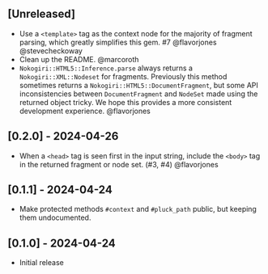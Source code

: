 ## [Unreleased]

- Use a `<template>` tag as the context node for the majority of fragment parsing, which greatly simplifies this gem. #7 @flavorjones @stevecheckoway
- Clean up the README. @marcoroth
- `Nokogiri::HTML5::Inference.parse` always returns a `Nokogiri::XML::Nodeset` for fragments. Previously this method sometimes returns a `Nokogiri::HTML5::DocumentFragment`, but some API inconsistencies between `DocumentFragment` and `NodeSet` made using the returned object tricky. We hope this provides a more consistent development experience. @flavorjones


## [0.2.0] - 2024-04-26

- When a `<head>` tag is seen first in the input string, include the `<body>` tag in the returned fragment or node set. (#3, #4) @flavorjones


## [0.1.1] - 2024-04-24

- Make protected methods `#context` and `#pluck_path` public, but keeping them undocumented.


## [0.1.0] - 2024-04-24

- Initial release
